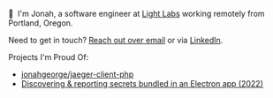 👋 &nbsp;I'm Jonah, a software engineer at [Light Labs](https://lightlabs.com) working remotely from Portland, Oregon.

Need to get in touch? [Reach out over email](mailto:jonah.george@hey.com) or via [LinkedIn](https://www.linkedin.com/in/jonahgeorge/).

Projects I'm Proud Of:
- [jonahgeorge/jaeger-client-php](https://github.com/jonahgeorge/jaeger-client-php)
- [Discovering & reporting secrets bundled in an Electron app (2022)](./posts/Discovering%20&%20reporting%20secrets%20bundled%20in%20an%20Electron%20app.md)
